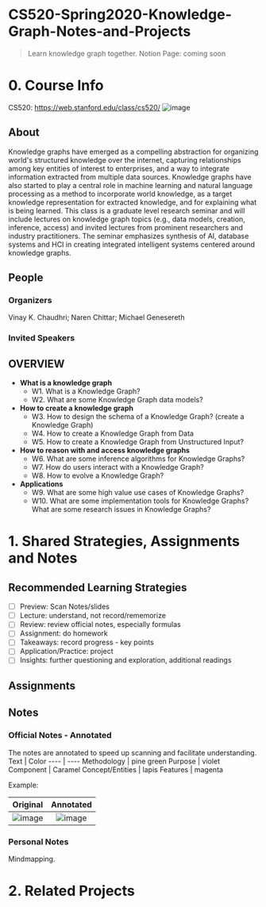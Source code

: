 # CS520-Spring2020-Knowledge-Graph-Notes-and-Projects
> Learn knowledge graph together.
> Notion Page: coming soon
# 0. Course Info

CS520: https://web.stanford.edu/class/cs520/
![image](https://user-images.githubusercontent.com/81023774/124049740-2072cf80-d9e7-11eb-927a-67a0ba8747d2.png)


## About
Knowledge graphs have emerged as a compelling abstraction for organizing world's structured knowledge over the internet, capturing relationships among key entities of interest to enterprises, and a way to integrate information extracted from multiple data sources. Knowledge graphs have also started to play a central role in machine learning and natural language processing as a method to incorporate world knowledge, as a target knowledge representation for extracted knowledge, and for explaining what is being learned. This class is a graduate level research seminar and will include lectures on knowledge graph topics (e.g., data models, creation, inference, access) and invited lectures from prominent researchers and industry practitioners. The seminar emphasizes synthesis of AI, database systems and HCI in creating integrated intelligent systems centered around knowledge graphs.
 

## People
### Organizers
Vinay K. Chaudhri; 
Naren Chittar; 
Michael Genesereth

### Invited Speakers



## OVERVIEW

- **What is a knowledge graph**
    - W1. What is a Knowledge Graph?
    - W2. What are some Knowledge Graph data models?
- **How to create a knowledge graph**
    - W3. How to design the schema of a Knowledge Graph? (create a Knowledge Graph)
    - W4. How to create a Knowledge Graph from Data
    - W5. How to create a Knowledge Graph from Unstructured Input?
- **How to reason with and access knowledge graphs**
    - W6. What are some inference algorithms for Knowledge Graphs?
    - W7. How do users interact with a Knowledge Graph?
    - W8. How to evolve a Knowledge Graph?
- **Applications**
    - W9. What are some high value use cases of Knowledge Graphs?
    - W10. What are some implementation tools for Knowledge Graphs? What are some research issues in Knowledge Graphs?





# 1. Shared Strategies, Assignments and Notes

## Recommended Learning Strategies
- [ ] Preview: Scan Notes/slides
- [ ] Lecture: understand, not record/rememorize
- [ ] Review: review official notes, especially formulas
- [ ] Assignment: do homework
- [ ] Takeaways: record progress - key points
- [ ] Application/Practice: project
- [ ] Insights: further questioning and exploration, additional readings

## Assignments

## Notes


### Official Notes - Annotated
The notes are annotated to speed up scanning and facilitate understanding.
Text | Color
---- | ----
Methodology | pine green
Purpose | violet
Component | Caramel
Concept/Entities | lapis
Features | magenta

Example:

|Original | Annotated|
:----: | :----:
|![image](https://user-images.githubusercontent.com/81023774/126054015-7a116c79-ddd0-4802-a321-8fd8c0d16518.png) | ![image](https://user-images.githubusercontent.com/81023774/126054006-64c83d0a-3b96-400a-a83c-fe015975dc7d.png) |



### Personal Notes
Mindmapping.

# 2. Related Projects




